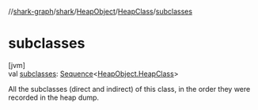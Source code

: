 //[shark-graph](../../../../index.md)/[shark](../../index.md)/[HeapObject](../index.md)/[HeapClass](index.md)/[subclasses](subclasses.md)

# subclasses

[jvm]\
val [subclasses](subclasses.md): [Sequence](https://kotlinlang.org/api/latest/jvm/stdlib/kotlin.sequences/-sequence/index.html)&lt;[HeapObject.HeapClass](index.md)&gt;

All the subclasses (direct and indirect) of this class, in the order they were recorded in the heap dump.
